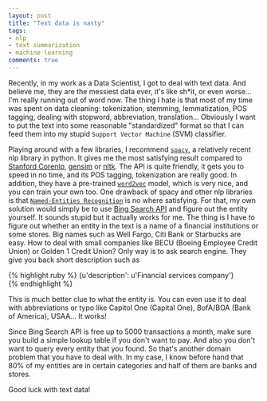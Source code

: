 ```yaml
---
layout: post
title: "Text data is nasty"
tags:
- nlp
- text summarization
- machine learning
comments: true
---
```


Recently, in my work as a Data Scientist, I got to deal with text data. And believe me, they are the messiest data ever, it's like sh*it, or even worse... I'm really running out of word now. The thing I hate is that most of my time was spent on data cleaning: tokenization, stemming, lemmatization, POS tagging, dealing with stopword, abbreviation, translation... Obviously I want to put the text into some reasonable "standardized" format so that I can feed them into my stupid `Support Vector Machine` (SVM) classifier. 

Playing around with a few libraries, I recommend [`spacy`](https://spacy.io/), a relatively recent nlp library in python. It gives me the most satisfying result compared to [Stanford Corenlp](http://stanfordnlp.github.io/CoreNLP/), [gensim](https://radimrehurek.com/gensim/) or [nltk](http://www.nltk.org/). The API is quite friendly, it gets you to speed in no time, and its POS tagging, tokenization are really good. In addition, they have a pre-trained [`word2vec`](https://www.tensorflow.org/versions/r0.11/tutorials/word2vec/index.html) model, which is very nice, and you can train your own too. One drawback of spacy and other nlp libraries is that [`Named-Entities Recognition`](https://en.wikipedia.org/wiki/Named-entity_recognition) is no where satisfying. For that, my own solution would simply be to use [Bing Search API](http://datamarket.azure.com/dataset/bing/search) and figure out the entity yourself. It sounds stupid but it actually works for me. The thing is I have to figure out whether an entity in the text is a name of a financial institutions or some stores. Big names such as Well Fargo, Citi Bank or Starbucks are easy. How to deal with small companies like BECU (Boeing Employee Credit Union) or Golden 1 Credit Union? Only way is to ask search engine. They give you back short description such as 

{% highlight ruby %}
{u'description': u'Financial services company'}    
{% endhighlight %}

This is much better clue to what the entity is. You can even use it to deal with abbreviations or typo like Capitol One (Capital One), BofA/BOA (Bank of America), USAA... It works! 

Since Bing Search API is free up to 5000 transactions a month, make sure you build a simple lookup table if you don't want to pay. And also you don't want to query every entity that you found. So that's another domain problem that you have to deal with. In my case, I know before hand that 80% of my entities are in certain categories and half of them are banks and stores. 

Good luck with text data! 

